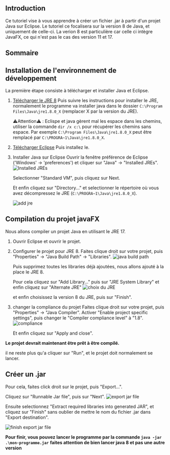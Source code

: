 ## Introduction

Ce tutoriel vise à vous apprendre à créer un fichier .jar à partir d'un projet Java sur Eclipse.
Le tutoriel ce focalisera sur la version 8 de Java, et uniquement de celle-ci.
La verion 8 est particulière car celle ci intègre JavaFX, ce qui n'est pas le cas des version 11 et 17.

## Sommaire

## Installation de l'environnement de développement

La première étape consiste à télécharger et installer Java et Eclipse.

1. [Télécharger le JRE 8](https://www.java.com/fr/download/manual.jsp)
   Puis suivre les instructions pour installer le JRE, normalement le programme va installer java dans le dossier `C:\Program Files\Java\jre1.8.0_X` (remplacer X par la version du JRE).

   ⚠️Attention⚠️ : Eclispe et java gèrent mal les espace dans les chemins, utiliser la commande `dir /x c:\` pour récupérer les chemins sans espace.
   Par exemple `C:\Program Files\Java\jre1.8.0_X` peut être remplacé par `C:\PROGRA~1\Java\jre1.8.0_X`.

2. [Télécharger Eclipse](https://www.eclipse.org/downloads/download.php?file=/technology/epp/downloads/release/mars/R/eclipse-java-luna-R-win32-x86_64.zip&mirror_id=101)
   Puis installez le.

3. Installer Java sur Eclipse
   Ouvrir la fenêtre préférence de Eclipse ('Windows' -> 'preferences') et cliquer sur "Java" -> "Installed JREs".
   ![Installed JREs](https://i.ibb.co/HPs8Tf5/installed-jre-ecplise.png)

   Selectionner "Standard VM", puis cliquez sur Next.

   Et enfin cliquez sur "Directory..." et selectionner le répertoire où vous avez décompressez le JRE (`C:\PROGRA~1\Java\jre1.8.0_X`).

   ![add jre](https://i.ibb.co/c1LzgHx/add-jre-eclipse.png)

## Compilation du projet javaFX

Nous allons compiler un projet Java en utilisant le JRE 17.

1. Ouvrir Eclipse et ouvrir le projet.

2. Configurer le projet pour JRE 8.
   Faites clique droit sur votre projet, puis "Properties" -> "Java Build Path" -> "Libraries".
   ![java build path](https://i.ibb.co/Cs43jdH/java-build-path-eclipse.png)

   Puis supprimez toutes les libraries déjà ajoutées, nous allons ajouté à la place le JRE 8.

   Pour cela cliquez sur "Add Library..." puis sur "JRE System Library" et enfin cliquez sur "Alternate JRE"
   ![choix du JRE](https://i.ibb.co/vdWmWgg/use-jre8.png)

   et enfin choisissez la version 8 du JRE, puis sur "Finish".

3. changer la compliance du projet
   Faites clique droit sur votre projet, puis "Properties" -> "Java Compiler".
   Activer "Enable project specific settings", puis changer le "Compiler compliance level" à "1.8".
   ![compliance](https://i.ibb.co/WGp68C5/compliance-jre8.png)

   Et enfin cliquez sur "Apply and close".

**Le projet devrait maintenant être prêt à être compilé.**

il ne reste plus qu'a cliquer sur "Run", et le projet doit normalement se lancer.

## Créer un .jar

Pour cela, faites click droit sur le projet, puis "Export...".

Cliquez sur "Runnable Jar file", puis sur "Next".
![export jar file](https://i.ibb.co/FJ6mZh6/export-jar-eclipse.png)

Ensuite selectionnez "Extract required libraries into generated JAR", et cliquez sur "Finish" sans oublier de mettre le nom du fichier .jar dans "Export destination".

![finish export jar file](https://i.ibb.co/QFbG0SM/extract-libraries-eclipse.png)

**Pour finir, vous pouvez lancer le programme par la commande `java -jar .\mon-programme.jar`**
**faites attention de bien lancer java 8 et pas une autre version**

